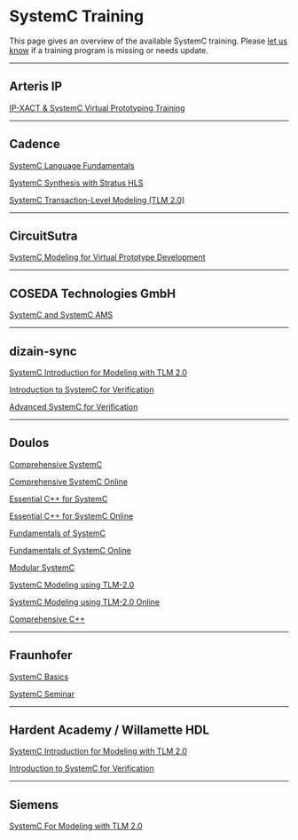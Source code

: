 # SystemC Training

This page gives an overview of the available SystemC training. Please [let us know][issues] if a training program is missing or needs update. 

---

## Arteris IP

[IP-XACT & SystemC Virtual Prototyping Training][arteris_training_1]

---

## Cadence

[SystemC Language Fundamentals][cadence_training_1]

[SystemC Synthesis with Stratus HLS][cadence_training_2]

[SystemC Transaction-Level Modeling (TLM 2.0)][cadence_training_3]

---

## CircuitSutra

[SystemC Modeling for Virtual Prototype Development][circuitsutra_training_1]

---

## COSEDA Technologies GmbH

[SystemC and SystemC AMS][coseda_training_1]

---

## dizain-sync

[SystemC Introduction for Modeling with TLM 2.0][dizain-sync_training_1]

[Introduction to SystemC for Verification][dizain-sync_training_2]

[Advanced SystemC for Verification][dizain-sync_training_3]

---

## Doulos

[Comprehensive SystemC][doulos_training_1]

[Comprehensive SystemC Online][doulos_training_2]

[Essential C++ for SystemC][doulos_training_3]

[Essential C++ for SystemC Online][doulos_training_4]

[Fundamentals of SystemC][doulos_training_5]

[Fundamentals of SystemC Online][doulos_training_6]

[Modular SystemC][doulos_training_7]

[SystemC Modeling using TLM-2.0][doulos_training_8]

[SystemC Modeling using TLM-2.0 Online][doulos_training_9]

[Comprehensive C++][doulos_training_10]

---

## Fraunhofer

[SystemC Basics][fhg_training_1]

[SystemC Seminar][fhg_training_2]

---

## Hardent Academy / Willamette HDL 

[SystemC Introduction for Modeling with TLM 2.0][hardent_training_1]

[Introduction to SystemC for Verification][willamettehdl_training_1]

---

## Siemens

[SystemC For Modeling with TLM 2.0][siemens_training_1]

[issues]: https://github.com/accellera-official/systemc.org/issues

[arteris_training_1]: https://www.arteris.com/ip-xact-systemc-virtual-prototype-training

[cadence_training_1]: https://www.cadence.com/en_US/home/training/all-courses/82202.html
[cadence_training_2]: https://www.cadence.com/en_US/home/training/all-courses/86170.html
[cadence_training_3]: https://www.cadence.com/en_US/home/training/all-courses/84488.html

[circuitsutra_training_1]: https://www.circuitsutra.com/systemc-training.html

[coseda_training_1]: https://www.coseda-tech.com/systemc-ams-training

[dizain-sync_training_1]: https://dizain-sync.com/trainings/systemc-courses/systemc-introduction-for-modeling-with-tlm-2-0
[dizain-sync_training_2]: https://dizain-sync.com/trainings/systemc-courses/introduction-to-systemc-for-verification
[dizain-sync_training_3]: https://dizain-sync.com/trainings/systemc-courses/advanced-systemc-for-verification

[doulos_training_1]: https://www.doulos.com/training/systemc-tlm-20/comprehensive-systemc/
[doulos_training_2]: https://www.doulos.com/training/systemc-tlm-20/comprehensive-systemc-online/
[doulos_training_3]: https://www.doulos.com/training/systemc-tlm-20/essential-cplusplus-for-systemc/
[doulos_training_4]: https://www.doulos.com/training/systemc-tlm-20/essential-cplusplus-for-systemc-online/
[doulos_training_5]: https://www.doulos.com/training/systemc-tlm-20/fundamentals-of-systemc/
[doulos_training_6]: https://www.doulos.com/training/systemc-tlm-20/fundamentals-of-systemc-online/
[doulos_training_7]: https://www.doulos.com/training/systemc-tlm-20/modular-systemc/
[doulos_training_8]: https://www.doulos.com/training/systemc-tlm-20/systemc-modeling-using-tlm-20/
[doulos_training_9]: https://www.doulos.com/training/systemc-tlm-20/systemc-modeling-using-tlm-20-online/
[doulos_training_10]: https://www.doulos.com/training/systemc-tlm-20/comprehensive-cplusplus/

[fhg_training_1]: https://www.eas.iis.fraunhofer.de/en/events/trainings/systemc-basics.html
[fhg_training_2]: https://www.iese.fraunhofer.de/en/seminare_training/virtual-prototyping.html#4

[hardent_training_1]: https://www.hardent.com/course/systemc-introduction-for-modeling-with-tlm-2-0/

[siemens_training_1]: https://eda.learn.sw.siemens.com/training/courses/systemc-for-modeling-with-tlm-20

[willamettehdl_training_1]: https://www.whdl.com/courses/introduction-to-systemc-for-verification.html
